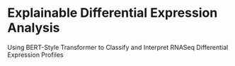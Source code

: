 # Explainable Differential Expression Analysis

Using BERT-Style Transformer to Classify and Interpret RNASeq Differential Expression Profiles
